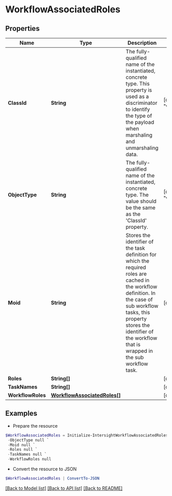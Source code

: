 # WorkflowAssociatedRoles
## Properties

Name | Type | Description | Notes
------------ | ------------- | ------------- | -------------
**ClassId** | **String** | The fully-qualified name of the instantiated, concrete type. This property is used as a discriminator to identify the type of the payload when marshaling and unmarshaling data. | [default to "workflow.AssociatedRoles"]
**ObjectType** | **String** | The fully-qualified name of the instantiated, concrete type. The value should be the same as the &#39;ClassId&#39; property. | [default to "workflow.AssociatedRoles"]
**Moid** | **String** | Stores the identifier of the task definition for which the required roles are cached in the workflow definition. In the case of sub workflow tasks, this property stores the identifier of the workflow that is wrapped in the sub workflow task. | [optional] [readonly] 
**Roles** | **String[]** |  | [optional] 
**TaskNames** | **String[]** |  | [optional] 
**WorkflowRoles** | [**WorkflowAssociatedRoles[]**](WorkflowAssociatedRoles.md) |  | [optional] 

## Examples

- Prepare the resource
```powershell
$WorkflowAssociatedRoles = Initialize-IntersightWorkflowAssociatedRoles  -ClassId null `
 -ObjectType null `
 -Moid null `
 -Roles null `
 -TaskNames null `
 -WorkflowRoles null
```

- Convert the resource to JSON
```powershell
$WorkflowAssociatedRoles | ConvertTo-JSON
```

[[Back to Model list]](../README.md#documentation-for-models) [[Back to API list]](../README.md#documentation-for-api-endpoints) [[Back to README]](../README.md)

